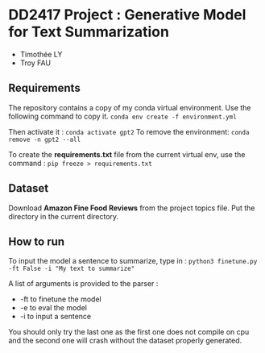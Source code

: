 # DD2417 Project : Generative Model for Text Summarization
- Timothée LY
- Troy FAU


## Requirements
The repository contains a copy of my conda virtual environment. Use the following command to copy it.
`conda env create -f environment.yml`

Then activate it : `conda activate gpt2`
To remove the environment:
`conda remove -n gpt2 --all`

To create the **requirements.txt** file from the current virtual env, use the command : 
`pip freeze > requirements.txt`

## Dataset 
Download **Amazon Fine Food Reviews** from the project topics file. Put the directory in the current directory.


## How to run 
To input the model a sentence to summarize, type in :  `python3 finetune.py -ft False -i "My text to summarize"`


A list of arguments is provided to the parser :
- -ft to finetune the model
- -e to eval the model
- -i to input a sentence 

You should only try the last one as the first one does not compile on cpu and the second one will crash without the dataset properly generated.

    


